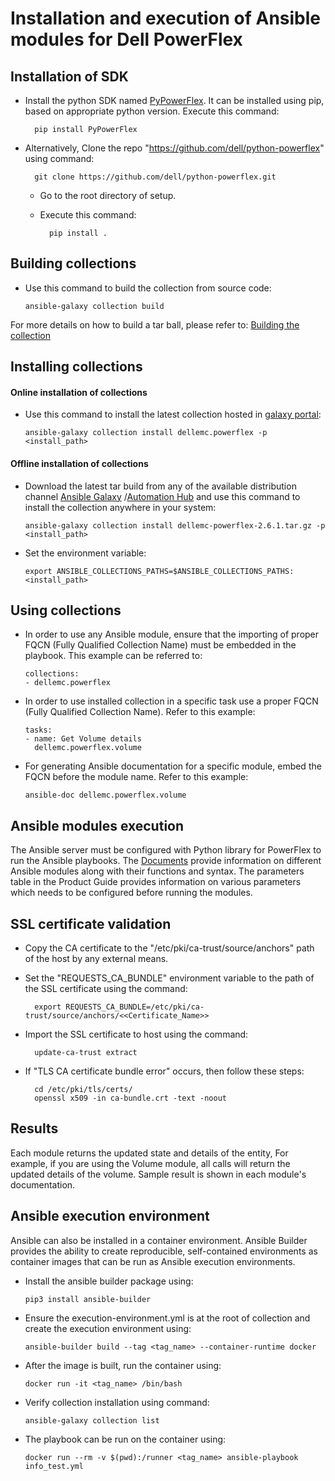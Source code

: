 # Installation and execution of Ansible modules for Dell PowerFlex

## Installation of SDK
* Install the python SDK named [PyPowerFlex](https://pypi.org/project/PyPowerFlex/). It can be installed using pip, based on appropriate python version. Execute this command:

        pip install PyPowerFlex
* Alternatively, Clone the repo "https://github.com/dell/python-powerflex"
   using command:
   
        git clone https://github.com/dell/python-powerflex.git
    * Go to the root directory of setup.
    * Execute this command:
      
            pip install .

## Building collections
  * Use this command to build the collection from source code:

        ansible-galaxy collection build

   For more details on how to build a tar ball, please refer to: [Building the collection](https://docs.ansible.com/ansible/latest/dev_guide/developing_collections_distributing.html#building-your-collection-tarball)

## Installing collections

#### Online installation of collections
  * Use this command to install the latest collection hosted in [galaxy portal](https://galaxy.ansible.com/dellemc/powerflex):

        ansible-galaxy collection install dellemc.powerflex -p <install_path>

#### Offline installation of collections

  * Download the latest tar build from any of the available distribution channel [Ansible Galaxy](https://galaxy.ansible.com/dellemc/powerflex) /[Automation Hub](https://console.redhat.com/ansible/automation-hub/repo/published/dellemc/powerflex) and use this command to install the collection anywhere in your system:
 
        ansible-galaxy collection install dellemc-powerflex-2.6.1.tar.gz -p <install_path>

  * Set the environment variable:
  
        export ANSIBLE_COLLECTIONS_PATHS=$ANSIBLE_COLLECTIONS_PATHS:<install_path>
 
## Using collections

  * In order to use any Ansible module, ensure that the importing of proper FQCN (Fully Qualified Collection Name) must be embedded in the playbook.
   This example can be referred to:
 
        collections:
        - dellemc.powerflex

  * In order to use installed collection in a specific task use a proper FQCN (Fully Qualified Collection Name). Refer to this example:

        tasks:
        - name: Get Volume details
          dellemc.powerflex.volume
    
  * For generating Ansible documentation for a specific module, embed the FQCN  before the module name. Refer to this example:
        
        ansible-doc dellemc.powerflex.volume


## Ansible modules execution

The Ansible server must be configured with Python library for PowerFlex to run the Ansible playbooks. The [Documents](https://github.com/dell/ansible-powerflex/blob/main/docs/) provide information on different Ansible modules along with their functions and syntax. The parameters table in the Product Guide provides information on various parameters which needs to be configured before running the modules.

## SSL certificate validation

* Copy the CA certificate to the "/etc/pki/ca-trust/source/anchors" path of the host by any external means.
* Set the "REQUESTS_CA_BUNDLE" environment variable to the path of the SSL certificate using the command:

        export REQUESTS_CA_BUNDLE=/etc/pki/ca-trust/source/anchors/<<Certificate_Name>>
* Import the SSL certificate to host using the command:

        update-ca-trust extract
* If "TLS CA certificate bundle error" occurs, then follow these steps:

        cd /etc/pki/tls/certs/
        openssl x509 -in ca-bundle.crt -text -noout    

## Results
Each module returns the updated state and details of the entity, For example, if you are using the Volume module, all calls will return the updated details of the volume. Sample result is shown in each module's documentation.

## Ansible execution environment
Ansible can also be installed in a container environment. Ansible Builder provides the ability to create reproducible, self-contained environments as container images that can be run as Ansible execution environments.
* Install the ansible builder package using:

      pip3 install ansible-builder
* Ensure the execution-environment.yml is at the root of collection and create the execution environment using:

      ansible-builder build --tag <tag_name> --container-runtime docker
* After the image is built, run the container using:

      docker run -it <tag_name> /bin/bash
* Verify collection installation using command:

      ansible-galaxy collection list
* The playbook can be run on the container using:

      docker run --rm -v $(pwd):/runner <tag_name> ansible-playbook info_test.yml
